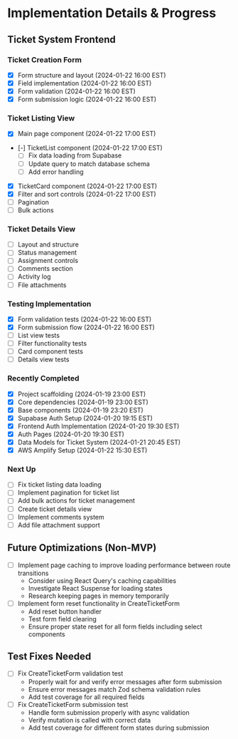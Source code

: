 # Implementation Details & Progress

## Ticket System Frontend

### Ticket Creation Form
- [x] Form structure and layout (2024-01-22 16:00 EST)
- [x] Field implementation (2024-01-22 16:00 EST)
- [x] Form validation (2024-01-22 16:00 EST)
- [x] Form submission logic (2024-01-22 16:00 EST)

### Ticket Listing View
- [x] Main page component (2024-01-22 17:00 EST)
- [-] TicketList component (2024-01-22 17:00 EST)
  - [ ] Fix data loading from Supabase
  - [ ] Update query to match database schema
  - [ ] Add error handling
- [x] TicketCard component (2024-01-22 17:00 EST)
- [x] Filter and sort controls (2024-01-22 17:00 EST)
- [ ] Pagination
- [ ] Bulk actions

### Ticket Details View
- [ ] Layout and structure
- [ ] Status management
- [ ] Assignment controls
- [ ] Comments section
- [ ] Activity log
- [ ] File attachments

### Testing Implementation
- [x] Form validation tests (2024-01-22 16:00 EST)
- [x] Form submission flow (2024-01-22 16:00 EST)
- [ ] List view tests
- [ ] Filter functionality tests
- [ ] Card component tests
- [ ] Details view tests

### Recently Completed
- [x] Project scaffolding (2024-01-19 23:00 EST)
- [x] Core dependencies (2024-01-19 23:00 EST)
- [x] Base components (2024-01-19 23:20 EST)
- [x] Supabase Auth Setup (2024-01-20 19:15 EST)
- [x] Frontend Auth Implementation (2024-01-20 19:30 EST)
- [x] Auth Pages (2024-01-20 19:30 EST)
- [x] Data Models for Ticket System (2024-01-21 20:45 EST)
- [x] AWS Amplify Setup (2024-01-22 15:30 EST)

### Next Up
- [ ] Fix ticket listing data loading
- [ ] Implement pagination for ticket list
- [ ] Add bulk actions for ticket management
- [ ] Create ticket details view
- [ ] Implement comments system
- [ ] Add file attachment support

## Future Optimizations (Non-MVP)
- [ ] Implement page caching to improve loading performance between route transitions
  - Consider using React Query's caching capabilities
  - Investigate React Suspense for loading states
  - Research keeping pages in memory temporarily 
- [ ] Implement form reset functionality in CreateTicketForm
  - Add reset button handler
  - Test form field clearing
  - Ensure proper state reset for all form fields including select components 

## Test Fixes Needed
- [ ] Fix CreateTicketForm validation test
  - Properly wait for and verify error messages after form submission
  - Ensure error messages match Zod schema validation rules
  - Add test coverage for all required fields
- [ ] Fix CreateTicketForm submission test
  - Handle form submission properly with async validation
  - Verify mutation is called with correct data
  - Add test coverage for different form states during submission 